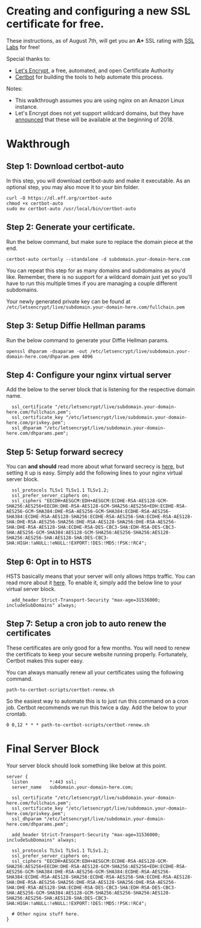 # Creating and configuring a new SSL certificate for free.

These instructions, as of August 7th, will get you an **A+** SSL rating with [SSL Labs](https://www.ssllabs.com/ssltest/index.html) for free!

Special thanks to:
- [Let's Encrypt](https://letsencrypt.org/), a free, automated, and open Certificate Authority
- [Certbot](https://certbot.eff.org/) for building the tools to help automate this process.

Notes:
- This walkthrough assumes you are using nginx on an Amazon Linux instance.
- Let's Encrypt does not yet support wildcard domains, but they have [announced](https://letsencrypt.org/2017/07/06/wildcard-certificates-coming-jan-2018.html) that these will be available at the beginning of 2018. 

# Wakthrough

## Step 1: Download certbot-auto
In this step, you will download certbot-auto and make it executable. As an optional step, you may also move it to your bin folder.
```
curl -O https://dl.eff.org/certbot-auto
chmod +x certbot-auto 
sudo mv certbot-auto /usr/local/bin/certbot-auto
```
## Step 2: Generate your certificate.

Run the below command, but make sure to replace the domain piece at the end.
```
certbot-auto certonly --standalone -d subdomain.your-domain-here.com
```
You can repeat this step for as many domains and subdomains as you'd like. Remember, there is no support for a wildcard domain just yet so you'll have to run this multiple times if you are managing a couple different subdomains.

Your newly generated private key can be found at `/etc/letsencrypt/live/subdomain.your-domain-here.com/fullchain.pem`

## Step 3: Setup Diffie Hellman params
Run the below command to generate your Diffie Hellman params.
```
openssl dhparam -dsaparam -out /etc/letsencrypt/live/subdomain.your-domain-here.com/dhparam.pem 4096
```

## Step 4: Configure your nginx virtual server
Add the below to the server block that is listening for the respective domain name.
```
  ssl_certificate "/etc/letsencrypt/live/subdomain.your-domain-here.com/fullchain.pem";
  ssl_certificate_key "/etc/letsencrypt/live/subdomain.your-domain-here.com/privkey.pem";
  ssl_dhparam "/etc/letsencrypt/live/subdomain.your-domain-here.com/dhparams.pem";  
```

## Step 5: Setup forward secrecy
You can **and should** read more about what forward secrecy is [here](https://github.com/ssllabs/research/wiki/Forward-Secrecy), but setting it up is easy. Simply add the following lines to your nginx virtual server block.
```
  ssl_protocols TLSv1 TLSv1.1 TLSv1.2;
  ssl_prefer_server_ciphers on;
  ssl_ciphers "EECDH+AESGCM:EDH+AESGCM:ECDHE-RSA-AES128-GCM-SHA256:AES256+EECDH:DHE-RSA-AES128-GCM-SHA256:AES256+EDH:ECDHE-RSA-AES256-GCM-SHA384:DHE-RSA-AES256-GCM-SHA384:ECDHE-RSA-AES256-SHA384:ECDHE-RSA-AES128-SHA256:ECDHE-RSA-AES256-SHA:ECDHE-RSA-AES128-SHA:DHE-RSA-AES256-SHA256:DHE-RSA-AES128-SHA256:DHE-RSA-AES256-SHA:DHE-RSA-AES128-SHA:ECDHE-RSA-DES-CBC3-SHA:EDH-RSA-DES-CBC3-SHA:AES256-GCM-SHA384:AES128-GCM-SHA256:AES256-SHA256:AES128-SHA256:AES256-SHA:AES128-SHA:DES-CBC3-SHA:HIGH:!aNULL:!eNULL:!EXPORT:!DES:!MD5:!PSK:!RC4";
  ```
  
## Step 6: Opt in to HSTS
HSTS basically means that your server will only allows https traffic. You can read more about it [here](https://github.com/ssllabs/research/wiki/SSL-and-TLS-Deployment-Best-Practices#46-deploy-http-strict-transport-security). To enable it, simply add the below line to your virtual server block.
```
  add_header Strict-Transport-Security "max-age=31536000; includeSubDomains" always;
```

## Step 7: Setup a cron job to auto renew the certificates
These certificates are only good for a few months. You will need to renew the certificats to keep your secure website running properly. Fortunately, Certbot makes this super easy.

You can always manually renew all your certificates using the following command.
```
path-to-certbot-scripts/certbot-renew.sh
```
So the easiest way to automate this is to just run this command on a cron job. Certbot recommends we run this twice a day. Add the below to your crontab.
```
0 0,12 * * * path-to-certbot-scripts/certbot-renew.sh
```
  
# Final Server Block

Your server block should look something like below at this point.
```
server {
  listen        *:443 ssl;
  server_name   subdomain.your-domain-here.com;

  ssl_certificate "/etc/letsencrypt/live/subdomain.your-domain-here.com/fullchain.pem";
  ssl_certificate_key "/etc/letsencrypt/live/subdomain.your-domain-here.com/privkey.pem";
  ssl_dhparam "/etc/letsencrypt/live/subdomain.your-domain-here.com/dhparams.pem";
  
  add_header Strict-Transport-Security "max-age=31536000; includeSubDomains" always;
  
  ssl_protocols TLSv1 TLSv1.1 TLSv1.2;
  ssl_prefer_server_ciphers on;
  ssl_ciphers "EECDH+AESGCM:EDH+AESGCM:ECDHE-RSA-AES128-GCM-SHA256:AES256+EECDH:DHE-RSA-AES128-GCM-SHA256:AES256+EDH:ECDHE-RSA-AES256-GCM-SHA384:DHE-RSA-AES256-GCM-SHA384:ECDHE-RSA-AES256-SHA384:ECDHE-RSA-AES128-SHA256:ECDHE-RSA-AES256-SHA:ECDHE-RSA-AES128-SHA:DHE-RSA-AES256-SHA256:DHE-RSA-AES128-SHA256:DHE-RSA-AES256-SHA:DHE-RSA-AES128-SHA:ECDHE-RSA-DES-CBC3-SHA:EDH-RSA-DES-CBC3-SHA:AES256-GCM-SHA384:AES128-GCM-SHA256:AES256-SHA256:AES128-SHA256:AES256-SHA:AES128-SHA:DES-CBC3-SHA:HIGH:!aNULL:!eNULL:!EXPORT:!DES:!MD5:!PSK:!RC4";

  # Other nginx stuff here.
}
```

